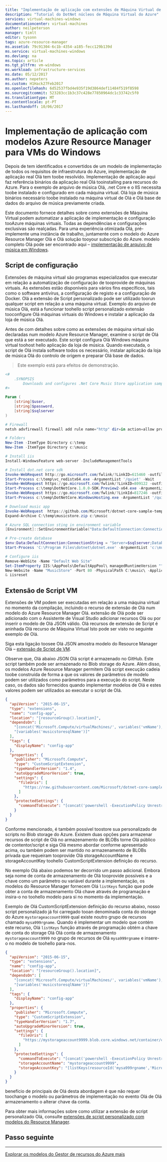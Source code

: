 ```yaml
---
title: "Implementação de aplicação com extensões de Máquina Virtual de aaaAutomating | Microsoft Docs"
description: "Tutorial do DotNet núcleos de Máquina Virtual do Azure"
services: virtual-machines-windows
documentationcenter: virtual-machines
author: neilpeterson
manager: timlt
editor: tysonn
tags: azure-resource-manager
ms.assetid: 79c91304-6c1b-4354-a185-fecc129b139d
ms.service: virtual-machines-windows
ms.devlang: na
ms.topic: article
ms.tgt_pltfrm: vm-windows
ms.workload: infrastructure-services
ms.date: 05/12/2017
ms.author: nepeters
ms.custom: H1Hack27Feb2017
ms.openlocfilehash: 6d52537fbd4e935f19d3864def11484f519f8598
ms.sourcegitcommit: 523283cc1b3c37c428e77850964dc1c33742c5f0
ms.translationtype: MT
ms.contentlocale: pt-PT
ms.lasthandoff: 10/06/2017
---
```

# <a name="application-deployment-with-azure-resource-manager-templates-for-windows-vms"></a>Implementação de aplicação com modelos Azure Resource Manager para VMs do Windows

Depois de tem identificados e convertidos de um modelo de implementação de todos os requisitos de infraestrutura do Azure, implementação de aplicação real Olá tem toobe resolvido. Implementação de aplicação aqui faz referência binários da aplicação real Olá tooinstalling para recursos do Azure. Para o exemplo de arquivo de música Olá, .net Core e o IIS necessita toobe instalado e configurado em cada máquina virtual. Olá loja de música binários necessário toobe instalado na máquina virtual de Olá e Olá base de dados do arquivo de música previamente criada.

Este documento fornece detalhes sobre como extensões de Máquina Virtual podem automatizar a aplicação de implementação e configuração tooAzure máquinas virtuais. Todas as dependências e configurações exclusivas são realçadas. Para uma experiência otimizada Olá, pré-implemente uma instância de trabalho, juntamente com o modelo do Azure Resource Manager Olá e Olá solução tooyour subscrição do Azure. modelo completo Olá pode ser encontrado aqui – [implementação de arquivo de música em Windows](https://github.com/Microsoft/dotnet-core-sample-templates/tree/master/dotnet-core-music-windows).

## <a name="configuration-script"></a>Script de configuração
Extensões de máquina virtual são programas especializados que executar em relação a automatização de configuração de tooprovide de máquinas virtuais. As extensões estão disponíveis para vários fins específicos, tais como o software antivírus, a configuração de registo e a configuração de Docker. Olá a extensão de Script personalizado pode ser utilizado toorun qualquer script em relação a uma máquina virtual. Exemplo do arquivo de música Olá, está a funcionar toohello script personalizado extensão tooconfigure Olá máquinas virtuais do Windows e instalar a aplicação da loja de música Olá.

Antes de com detalhes sobre como as extensões de máquina virtual são declaradas num modelo Azure Resource Manager, examine o script de Olá que está a ser executado. Este script configura Olá Windows máquina virtual toohost hello aplicação da loja de música. Quando executada, o script de Olá instala software todos os necessário, instalar aplicação da loja de música Olá do controlo de origem e preparar Olá base de dados. 

> Este exemplo está para efeitos de demonstração.

```PowerShell
<#
    .SYNOPSIS
        Downloads and configures .Net Core Music Store application sample across IIS and Azure SQL DB.
#>

Param (
    [string]$user,
    [string]$password,
    [string]$sqlserver
)

# Firewall
netsh advfirewall firewall add rule name="http" dir=in action=allow protocol=TCP localport=80

# Folders
New-Item -ItemType Directory c:\temp
New-Item -ItemType Directory c:\music

# Install iis
Install-WindowsFeature web-server -IncludeManagementTools

# Install dot.net core sdk
Invoke-WebRequest http://go.microsoft.com/fwlink/?LinkID=615460 -outfile c:\temp\vc_redistx64.exe
Start-Process c:\temp\vc_redistx64.exe -ArgumentList '/quiet' -Wait
Invoke-WebRequest https://go.microsoft.com/fwlink/?LinkID=809122 -outfile c:\temp\DotNetCore.1.0.0-SDK.Preview2-x64.exe
Start-Process c:\temp\DotNetCore.1.0.0-SDK.Preview2-x64.exe -ArgumentList '/quiet' -Wait
Invoke-WebRequest https://go.microsoft.com/fwlink/?LinkId=817246 -outfile c:\temp\DotNetCore.WindowsHosting.exe
Start-Process c:\temp\DotNetCore.WindowsHosting.exe -ArgumentList '/quiet' -Wait

# Download music app
Invoke-WebRequest  https://github.com/Microsoft/dotnet-core-sample-templates/raw/master/dotnet-core-music-windows/music-app/music-store-azure-demo-pub.zip -OutFile c:\temp\musicstore.zip
Expand-Archive C:\temp\musicstore.zip c:\music

# Azure SQL connection sting in environment variable
[Environment]::SetEnvironmentVariable("Data:DefaultConnection:ConnectionString", "Server=$sqlserver;Database=MusicStore;Integrated Security=False;User Id=$user;Password=$password;MultipleActiveResultSets=True;Connect Timeout=30",[EnvironmentVariableTarget]::Machine)

# Pre-create database
$env:Data:DefaultConnection:ConnectionString = "Server=$sqlserver;Database=MusicStore;Integrated Security=False;User Id=$user;Password=$password;MultipleActiveResultSets=True;Connect Timeout=30"
Start-Process 'C:\Program Files\dotnet\dotnet.exe' -ArgumentList 'c:\music\MusicStore.dll'

# Configure iis
Remove-WebSite -Name "Default Web Site"
Set-ItemProperty IIS:\AppPools\DefaultAppPool\ managedRuntimeVersion ""
New-Website -Name "MusicStore" -Port 80 -PhysicalPath C:\music\ -ApplicationPool DefaultAppPool
& iisreset
```

## <a name="vm-script-extension"></a>Extensão de Script VM
Extensões de VM podem ser executadas em relação a uma máquina virtual no momento da compilação, incluindo o recurso de extensão de Olá num modelo do Azure Resource Manager Olá. extensão de Olá pode ser adicionado com o Assistente de Visual Studio adicionar recursos Olá ou por inserir o modelo de Olá JSON válido. Olá recursos de extensão de Script é aninhada Olá recurso de Máquina Virtual Isto pode ser visto no seguinte exemplo de Olá.

Siga esta ligação toosee Olá JSON amostra modelo do Resource Manager Olá – [extensão de Script de VM](https://github.com/Microsoft/dotnet-core-sample-templates/blob/master/dotnet-core-music-windows/azuredeploy.json#L339). 

Observe que, Olá abaixo JSON Olá script é armazenado no GitHub. Este script também pode ser armazenado no Blob storage do Azure. Além disso, os modelos Azure Resource Manager permitem Olá script execução cadeia toobe construída de forma a que os valores de parâmetros de modelo podem ser utilizados como parâmetros para a execução do script. Neste caso, os dados são fornecidos quando implementar modelos de Olá e estes valores podem ser utilizados ao executar o script de Olá.

```json
{
  "apiVersion": "2015-06-15",
  "type": "extensions",
  "name": "config-app",
  "location": "[resourceGroup().location]",
  "dependsOn": [
    "[concat('Microsoft.Compute/virtualMachines/', variables('vmName'),copyindex())]",
    "[variables('musicstoresqlName')]"
  ],
  "tags": {
    "displayName": "config-app"
  },
  "properties": {
    "publisher": "Microsoft.Compute",
    "type": "CustomScriptExtension",
    "typeHandlerVersion": "1.4",
    "autoUpgradeMinorVersion": true,
    "settings": {
      "fileUris": [
        "https://raw.githubusercontent.com/Microsoft/dotnet-core-sample-templates/master/dotnet-core-music-windows/scripts/configure-music-app.ps1"
      ]
    },
    "protectedSettings": {
      "commandToExecute": "[concat('powershell -ExecutionPolicy Unrestricted -File configure-music-app.ps1 -user ',parameters('adminUsername'),' -password ',parameters('adminPassword'),' -sqlserver ',variables('musicstoresqlName'),'.database.windows.net')]"
    }
  }
}
```

Conforme mencionado, é também possível toostore sua personalizado de scripts no Blob storage do Azure. Existem duas opções para armazenar recursos de script de Olá no armazenamento de BLOBs torne Olá público de contentor/script e siga Olá mesmo abordar conforme apresentado acima, ou também podem ser mantido no armazenamento de BLOBs privada que requeiram tooprovide Olá storageAccountName e storageAccountKey toohello CustomScriptExtension definição do recurso.

No exemplo Olá abaixo podemos ter decorrido um passo adicional. Embora seja nome de conta de armazenamento de Olá tooprovide possíveis e a chave como um parâmetro ou variável durante a implementação, os modelos do Resource Manager fornecem Olá `listKeys` função que pode obter a conta de armazenamento Olá chave através de programação e insira-o no toohello modelo para si no momento da implementação.

Exemplo de Olá CustomScriptExtension definição do recurso abaixo, nosso script personalizado já foi carregado tooan denominada conta do storage do Azure `mystorageaccount9999` qual existe noutro grupo de recursos chamado `mysa999rgname`. Quando é implementar um modelo que contém este recurso, Olá `listKeys` função através de programação obtém a chave de conta do storage Olá Olá conta de armazenamento `mystorageaccount9999` no grupo de recursos de Olá `mysa999rgname` e insere-o no modelo de toohello para-nos.

```json
{
  "apiVersion": "2015-06-15",
  "type": "extensions",
  "name": "config-app",
  "location": "[resourceGroup().location]",
  "dependsOn": [
    "[concat('Microsoft.Compute/virtualMachines/', variables('vmName'),copyindex())]",
    "[variables('musicstoresqlName')]"
  ],
  "tags": {
    "displayName": "config-app"
  },
  "properties": {
    "publisher": "Microsoft.Compute",
    "type": "CustomScriptExtension",
    "typeHandlerVersion": "1.7",
    "autoUpgradeMinorVersion": true,
    "settings": {
      "fileUris": [
        "https://mystorageaccount9999.blob.core.windows.net/container/configure-music-app.ps1"
      ]
    },
    "protectedSettings": {
      "commandToExecute": "[concat('powershell -ExecutionPolicy Unrestricted -File configure-music-app.ps1 -user ',parameters('adminUsername'),' -password ',parameters('adminPassword'),' -sqlserver ',variables('musicstoresqlName'),'.database.windows.net')]",
      "storageAccountName": "mystorageaccount9999",
      "storageAccountKey": "[listKeys(resourceId('mysa999rgname','Microsoft.Storage/storageAccounts', mystorageaccount9999), '2015-06-15').key1]"
    }
  }
}
```

benefício de principais de Olá desta abordagem é que não requer toochange o modelo ou parâmetros de implementação no evento Olá de Olá armazenamento o alterar chave da conta.

Para obter mais informações sobre como utilizar a extensão de script personalizado Olá, consulte [extensões de script personalizado com modelos do Resource Manager](extensions-customscript.md?toc=%2fazure%2fvirtual-machines%2fwindows%2ftoc.json).

## <a name="next-step"></a>Passo seguinte
<hr>

[Explorar os modelos do Gestor de recursos do Azure mais](https://github.com/Azure/azure-quickstart-templates)

